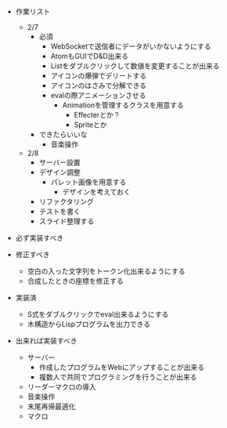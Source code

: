 - 作業リスト
    - 2/7
        - 必須
            - WebSocketで送信者にデータがいかないようにする
            - AtomもGUIでD&D出来る
            - Listをダブルクリックして数値を変更することが出来る
            - アイコンの爆弾でデリートする
            - アイコンのはさみで分解できる
            - evalの際アニメーションさせる
                - Animationを管理するクラスを用意する
                    - Effecterとか？
                    - Spriteとか
        - できたらいいな
            - 音楽操作
    - 2/8
        - サーバー設置
        - デザイン調整
            - パレット画像を用意する
                - デザインを考えておく
        - リファクタリング
        - テストを書く
        - スライド整理する

- 必ず実装すべき

- 修正すべき
  - 空白の入った文字列をトークン化出来るようにする
  - 合成したときの座標を修正する

- 実装済
    - S式をダブルクリックでeval出来るようにする
    - 木構造からLispプログラムを出力できる

- 出来れば実装すべき
  - サーバー
      - 作成したプログラムをWebにアップすることが出来る
      - 複数人で共同でプログラミングを行うことが出来る
  - リーダーマクロの導入
  - 音楽操作
  - 末尾再帰最適化
  - マクロ
